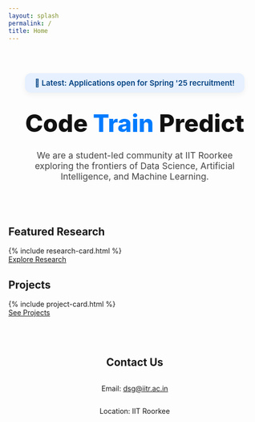 ```yaml
---
layout: splash
permalink: /
title: Home
---
```



<style>
  .intro-wrapper {
    display: flex;
    flex-direction: column;
    align-items: center;
    text-align: center;
    padding: 3rem 1rem;
    max-width: 900px;
    margin: 0 auto;
    margin-bottom: 0px !important;
    padding-bottom: 0px !important;
  }

  .announcement-box {
    background-color: #e6f0ff;
    border-radius: 12px;
    padding: 10px 20px;
    font-size: 0.95rem;
    margin-bottom: 2rem;
    color: #004080;
    font-weight: 600;
    box-shadow: 0 4px 12px rgba(0, 0, 0, 0.05);
  }

  .tagline {
    font-size: 3rem;
    font-weight: 800;
    color: #111;
    margin: 0;
    line-height: 1.2;
  }

  .tagline .highlight-train {
    color: #007bff;
    font-weight: 800;
    font-style: normal;
  }

  .intro-text {
    font-size: 1.1rem;
    color: #444;
    margin-top: 1.5rem;
    max-width: 700px;
  }

  @media (max-width: 768px) {
    .tagline {
      font-size: 2.2rem;
    }

    .intro-text {
      font-size: 1rem;
    }
  }
  
  .social-icons a img:hover {
    transform: scale(1.2);
    transition: 0.3s ease;
  }
</style>

<div class="intro-wrapper">
  <div class="announcement-box">
    📢 Latest: Applications open for Spring '25 recruitment!
  </div>
  <h1 class="tagline">Code <span class="highlight-train">Train</span> Predict</h1>
  <p class="intro-text">
    We are a student-led community at IIT Roorkee exploring the frontiers of Data Science, Artificial Intelligence, and Machine Learning.
  </p>

  <div class="social-icons" style="margin-top: 20px;">

  <div style="margin-top: 20px; display: flex; justify-content: center; gap: 25px;">
  <a href="https://github.com/dsgiitr" target="_blank">
    <i class="fab fa-github fa-2x" style="color: black;"></i>
  </a>
  <a href="https://www.linkedin.com/company/dsg-iitr/" target="_blank">
    <i class="fab fa-linkedin fa-2x" style="color: #0a66c2;"></i>
  </a>
  <a href="https://x.com/dsg_iitr" target="_blank">
    <i class="fab fa-twitter fa-2x" style="color: #1da1f2;"></i>
  </a>
  <a href="https://www.instagram.com/dsgiitr?utm_source=ig_web_button_share_sheet&igsh=ZDNlZDc0MzIxNw==" target="_blank">
    <i class="fab fa-instagram fa-2x" style="color: #e4405f;"></i>
  </a>
</div>


</div>

</div>

<section class="preview-section">
  <h2>Featured Research</h2>
  <div class="grid-container">
    {% include research-card.html %}
  </div>
  <a href="https://dsgiitr.github.io/dsg-website/research/" class="button-link">Explore Research</a>
</section>

<section class="preview-section">
  <h2>Projects</h2>
  <div class="grid-container">
    {% include project-card.html %}
  </div>
  <a href="https://dsgiitr.github.io/dsg-website/projects/" class="button-link">See Projects</a>
</section>

<section class="contact-section">
  <div class="intro-wrapper">
      <h2>Contact Us</h2>
      <p>Email: <a href="mailto:dsg@iitr.ac.in">dsg@iitr.ac.in</a></p>
      <p>Location: IIT Roorkee</p>
  </div>
</section>
